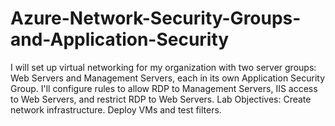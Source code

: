 # Azure-Network-Security-Groups-and-Application-Security
I will set up virtual networking for my organization with two server groups: Web Servers and Management Servers, each in its own Application Security Group. I'll configure rules to allow RDP to Management Servers, IIS access to Web Servers, and restrict RDP to Web Servers.  Lab Objectives: Create network infrastructure. Deploy VMs and test filters.
